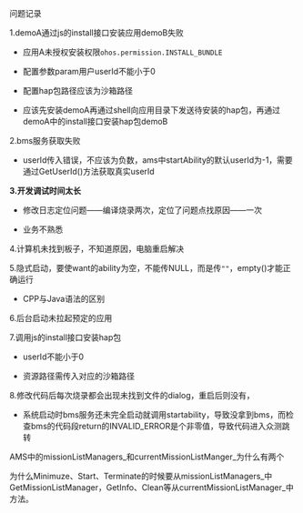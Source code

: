 问题记录

1.demoA通过js的install接口安装应用demoB失败

- 应用A未授权安装权限`ohos.permission.INSTALL_BUNDLE`

- 配置参数param用户userId不能小于0

- 配置hap包路径应该为沙箱路径

- 应该先安装demoA再通过shell向应用目录下发送待安装的hap包，再通过demoA中的install接口安装hap包demoB

2.bms服务获取失败

- userId传入错误，不应该为负数，ams中startAbility的默认userId为-1，需要通过GetUserId()方法获取真实userId 

**3.开发调试时间太长**

- 修改日志定位问题——编译烧录两次，定位了问题点找原因——一次

- 业务不熟悉

4.计算机未找到板子，不知道原因，电脑重启解决

5.隐式启动，要使want的ability为空，不能传NULL，而是传`""`，empty()才能正确运行

- CPP与Java语法的区别 

6.后台启动未拉起预定的应用

7.调用js的install接口安装hap包

- userId不能小于0

- 资源路径需传入对应的沙箱路径 

8.修改代码后每次烧录都会出现未找到文件的dialog，重启后则没有，

- 系统启动时bms服务还未完全启动就调用startability，导致没拿到bms，而检查bms的代码段return的INVALID_ERROR是个非零值，导致代码进入众测跳转





AMS中的missionListManagers_和currentMissionListManger_为什么有两个

为什么Minimuze、Start、Terminate的时候要从missionListManagers_中GetMissionListManager，GetInfo、Clean等从currentMissionListManager_中方法。
